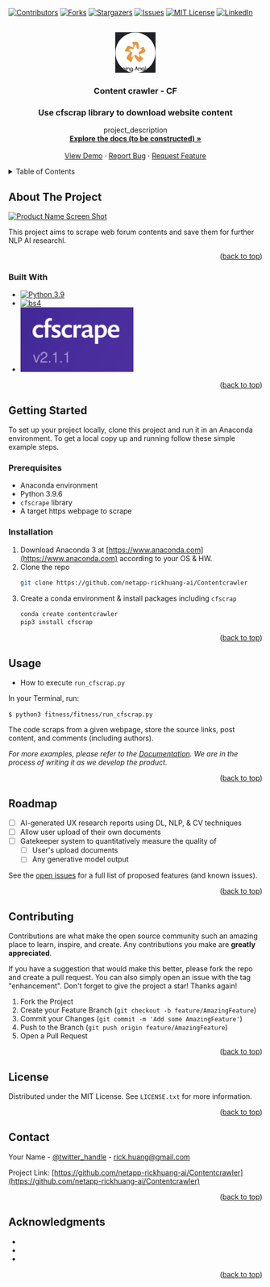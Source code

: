 <!-- Improved compatibility of back to top link: See: https://github.com/othneildrew/Best-README-Template/pull/73 -->
<a name="readme-top"></a>
<!--
*** Thanks for checking out the Best-README-Template. If you have a suggestion
*** that would make this better, please fork the repo and create a pull request
*** or simply open an issue with the tag "enhancement".
*** Don't forget to give the project a star!
*** Thanks again! Now go create something AMAZING! :D
-->



<!-- PROJECT SHIELDS -->
<!--
*** I'm using markdown "reference style" links for readability.
*** Reference links are enclosed in brackets [ ] instead of parentheses ( ).
*** See the bottom of this document for the declaration of the reference variables
*** for contributors-url, forks-url, etc. This is an optional, concise syntax you may use.
*** https://www.markdownguide.org/basic-syntax/#reference-style-links
-->
[![Contributors][contributors-shield]][contributors-url]
[![Forks][forks-shield]][forks-url]
[![Stargazers][stars-shield]][stars-url]
[![Issues][issues-shield]][issues-url]
[![MIT License][license-shield]][license-url]
[![LinkedIn][linkedin-shield]][linkedin-url]



<!-- PROJECT LOGO -->
<br />
<div align="center">
  <a href="https://github.com/netapp-rickhuang-ai/Contentcrawler">
    <img src="TA_logo.png" alt="Logo" width="80" height="80">
  </a>

<h3 align="center">Content crawler - CF</h3>

 ### Use cfscrap library to download website content

  <p align="center">
    project_description
    <br />
    <a href="https://github.com/netapp-rickhuang-ai/Contentcrawler"><strong>Explore the docs (to be constructed) »</strong></a>
    <br />
    <br />
    <a href="https://github.com/netapp-rickhuang-ai/Contentcrawler">View Demo</a>
    ·
    <a href="https://github.com/netapp-rickhuang-ai/Contentcrawler/issues">Report Bug</a>
    ·
    <a href="https://github.com/netapp-rickhuang-ai/Contentcrawler/issues">Request Feature</a>
  </p>
</div>



<!-- TABLE OF CONTENTS -->
<details>
  <summary>Table of Contents</summary>
  <ol>
    <li>
      <a href="#about-the-project">About The Project</a>
      <ul>
        <li><a href="#built-with">Built With</a></li>
      </ul>
    </li>
    <li>
      <a href="#getting-started">Getting Started</a>
      <ul>
        <li><a href="#prerequisites">Prerequisites</a></li>
        <li><a href="#installation">Configure Anaconda 3 Environment</a></li>
      </ul>
    </li>
    <li><a href="#usage">Usage</a></li>
    <li><a href="#roadmap">Roadmap</a></li>
    <li><a href="#contributing">Contributing</a></li>
    <li><a href="#license">License</a></li>
    <li><a href="#contact">Contact</a></li>
    <li><a href="#acknowledgments">Acknowledgments</a></li>
  </ol>
</details>



<!-- ABOUT THE PROJECT -->
## About The Project

[![Product Name Screen Shot][product-screenshot]](https://example.com)

This project aims to scrape web forum contents and save them for further NLP AI researchl.

<p align="right">(<a href="#readme-top">back to top</a>)</p>



### Built With

* [![Python 3.9][Python3]][Python3-url]
* [![bs4][BeautifulSoup]][Soup-url]
* [![cfscrap][Cfscrap]][Cfscrap-url]

<p align="right">(<a href="#readme-top">back to top</a>)</p>



<!-- GETTING STARTED -->
## Getting Started

To set up your project locally, clone this project and run it in an Anaconda environment.
To get a local copy up and running follow these simple example steps.

### Prerequisites

- Anaconda environment
- Python 3.9.6
- `cfscrape` library
- A target https webpage to scrape

### Installation

1. Download Anaconda 3 at [https://www.anaconda.com](https://www.anaconda.com) according to your OS & HW.
2. Clone the repo
   ```sh
   git clone https://github.com/netapp-rickhuang-ai/Contentcrawler
   ```
3. Create a conda environment & install packages including `cfscrap`
   ```sh
   conda create contentcrawler
   pip3 install cfscrap
   ```
   
<p align="right">(<a href="#readme-top">back to top</a>)</p>



<!-- USAGE EXAMPLES -->
## Usage

- How to execute `run_cfscrap.py`

In your Terminal, run:

`$ python3 fitness/fitness/run_cfscrap.py`

The code scraps from a given webpage, store the source links, post content, and comments (including authors).  

_For more examples, please refer to the [Documentation](https://example.com). We are in the process of writing it as we develop the product._

<p align="right">(<a href="#readme-top">back to top</a>)</p>



<!-- ROADMAP -->
## Roadmap

- [ ] AI-generated UX research reports using DL, NLP, & CV techniques
- [ ] Allow user upload of their own documents 
- [ ] Gatekeeper system to quantitatively measure the quality of 
    - [ ] User's upload documents
    - [ ] Any generative model output

See the [open issues](https://github.com/netapp-rickhuang-ai/Contentcrawler/issues) for a full list of proposed features (and known issues).

<p align="right">(<a href="#readme-top">back to top</a>)</p>



<!-- CONTRIBUTING -->
## Contributing

Contributions are what make the open source community such an amazing place to learn, inspire, and create. Any contributions you make are **greatly appreciated**.

If you have a suggestion that would make this better, please fork the repo and create a pull request. You can also simply open an issue with the tag "enhancement".
Don't forget to give the project a star! Thanks again!

1. Fork the Project
2. Create your Feature Branch (`git checkout -b feature/AmazingFeature`)
3. Commit your Changes (`git commit -m 'Add some AmazingFeature'`)
4. Push to the Branch (`git push origin feature/AmazingFeature`)
5. Open a Pull Request

<p align="right">(<a href="#readme-top">back to top</a>)</p>



<!-- LICENSE -->
## License

Distributed under the MIT License. See `LICENSE.txt` for more information.

<p align="right">(<a href="#readme-top">back to top</a>)</p>



<!-- CONTACT -->
## Contact

Your Name - [@twitter_handle](https://twitter.com/twitter_handle) - rick.huang@gmail.com

Project Link: [https://github.com/netapp-rickhuang-ai/Contentcrawler](https://github.com/netapp-rickhuang-ai/Contentcrawler)

<p align="right">(<a href="#readme-top">back to top</a>)</p>



<!-- ACKNOWLEDGMENTS -->
## Acknowledgments

* []()
* []()
* []()

<p align="right">(<a href="#readme-top">back to top</a>)</p>



<!-- MARKDOWN LINKS & IMAGES -->
<!-- https://www.markdownguide.org/basic-syntax/#reference-style-links -->
[contributors-shield]: https://img.shields.io/github/contributors/netapp-rickhuang-ai/Contentcrawler.svg?style=for-the-badge
[contributors-url]: https://github.com/tappinganalytics/Contentcrawler/graphs/contributors
[forks-shield]: https://img.shields.io/github/forks/tappinganalytics/Contentcrawler.svg?style=for-the-badge
[forks-url]: https://github.com/tappinganalytics/Contentcrawler/network/members
[stars-shield]: https://img.shields.io/github/stars/tappinganalytics/Contentcrawler.svg?style=for-the-badge
[stars-url]: https://github.com/tappinganalytics/Contentcrawler/stargazers
[issues-shield]: https://img.shields.io/github/issues/tappinganalytics/Contentcrawler.svg?style=for-the-badge
[issues-url]: https://github.com/tappinganalytics/Contentcrawler/issues
[license-shield]: https://img.shields.io/github/license/tappinganalytics/Contentcrawler.svg?style=for-the-badge
[license-url]: https://github.com/tappinganalytics/Contentcrawler/blob/master/LICENSE.txt
[linkedin-shield]: https://img.shields.io/badge/-LinkedIn-black.svg?style=for-the-badge&logo=linkedin&colorB=555
[linkedin-url]: https://www.linkedin.com/in/rick-huang-ai/
[product-screenshot]: images/screenshot.png
[BeautifulSoup]: https://sixfeetup.com/blog/an-introduction-to-beautifulsoup/@@images/27e8bf2a-5469-407e-b84d-5cf53b1b0bb6.png
[Soup-url]: https://beautiful-soup-4.readthedocs.io/en/latest/
[Python3]: https://www.python.org/static/img/python-logo@2x.png
[Python3-url]: https://www.python.org/
[Cfscrap]: cfscrape_logo.png
[Cfscrap-url]: https://pypi.org/project/cfscrape/
[Vue.js]: https://img.shields.io/badge/Vue.js-35495E?style=for-the-badge&logo=vuedotjs&logoColor=4FC08D
[Vue-url]: https://vuejs.org/
[Angular.io]: https://img.shields.io/badge/Angular-DD0031?style=for-the-badge&logo=angular&logoColor=white
[Angular-url]: https://angular.io/
[Svelte.dev]: https://img.shields.io/badge/Svelte-4A4A55?style=for-the-badge&logo=svelte&logoColor=FF3E00
[Svelte-url]: https://svelte.dev/
[Laravel.com]: https://img.shields.io/badge/Laravel-FF2D20?style=for-the-badge&logo=laravel&logoColor=white
[Laravel-url]: https://laravel.com
[Bootstrap.com]: https://img.shields.io/badge/Bootstrap-563D7C?style=for-the-badge&logo=bootstrap&logoColor=white
[Bootstrap-url]: https://getbootstrap.com
[JQuery.com]: https://img.shields.io/badge/jQuery-0769AD?style=for-the-badge&logo=jquery&logoColor=white
[JQuery-url]: https://jquery.com 